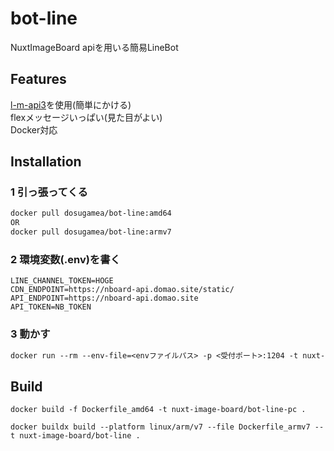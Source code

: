 # bot-line
NuxtImageBoard apiを用いる簡易LineBot

## Features
[l-m-api3](https://github.com/Dosugamea/l-m-api3)を使用(簡単にかける)  
flexメッセージいっぱい(見た目がよい)  
Docker対応

## Installation
### 1 引っ張ってくる
```Dockerfile
docker pull dosugamea/bot-line:amd64  
OR  
docker pull dosugamea/bot-line:armv7
```
### 2 環境変数(.env)を書く
```text
LINE_CHANNEL_TOKEN=HOGE
CDN_ENDPOINT=https://nboard-api.domao.site/static/
API_ENDPOINT=https://nboard-api.domao.site
API_TOKEN=NB_TOKEN
```
### 3 動かす
```Dockerfile
docker run --rm --env-file=<envファイルパス> -p <受付ポート>:1204 -t nuxt-image-board/bot-line
```

## Build
```text
docker build -f Dockerfile_amd64 -t nuxt-image-board/bot-line-pc .
```
```text
docker buildx build --platform linux/arm/v7 --file Dockerfile_armv7 --t nuxt-image-board/bot-line .
```